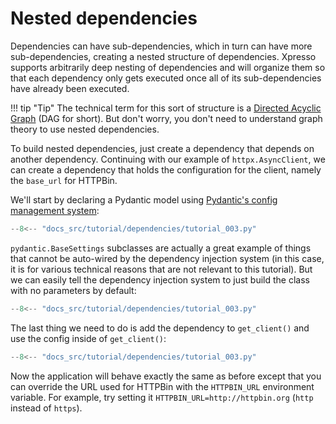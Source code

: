 # Nested dependencies

Dependencies can have sub-dependencies, which in turn can have more sub-dependencies, creating a nested structure of dependencies.
Xpresso supports arbitrarily deep nesting of dependencies and will organize them so that each dependency only gets executed once all of its sub-dependencies have already been executed.

!!! tip "Tip"
    The technical term for this sort of structure is a [Directed Acyclic Graph] (DAG for short).
    But don't worry, you don't need to understand graph theory to use nested dependencies.

To build nested dependencies, just create a dependency that depends on another dependency.
Continuing with our example of `httpx.AsyncClient`, we can create a dependency that holds the configuration for the client, namely the `base_url` for HTTPBin.

We'll start by declaring a Pydantic model using [Pydantic's config management system]:

```python hl_lines="2 8-12"
--8<-- "docs_src/tutorial/dependencies/tutorial_003.py"
```

`pydantic.BaseSettings` subclasses are actually a great example of things that cannot be auto-wired by the dependency injection system (in this case, it is for various technical reasons that are not relevant to this tutorial). But we can easily tell the dependency injection system to just build the class with no parameters by default:

```python hl_lines="16"
--8<-- "docs_src/tutorial/dependencies/tutorial_003.py"
```

The last thing we need to do is add the dependency to `get_client()` and use the config inside of `get_client()`:

```python hl_lines="20-21"
--8<-- "docs_src/tutorial/dependencies/tutorial_003.py"
```

Now the application will behave exactly the same as before except that you can override the URL used for HTTPBin with the `HTTPBIN_URL` environment variable. For example, try setting it `HTTPBIN_URL=http://httpbin.org` (`http` instead of `https`).

[Directed Acyclic Graph]: https://en.wikipedia.org/wiki/Directed_acyclic_graph
[Pydantic's config management system]: https://pydantic-docs.helpmanual.io/usage/settings/
